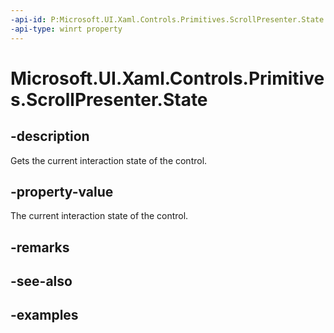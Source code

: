 ```yaml
---
-api-id: P:Microsoft.UI.Xaml.Controls.Primitives.ScrollPresenter.State
-api-type: winrt property
---
```


# Microsoft.UI.Xaml.Controls.Primitives.ScrollPresenter.State

<!--
public Microsoft.UI.Xaml.Controls.ScrollingInteractionState State { get; }
-->


## -description

Gets the current interaction state of the control.

## -property-value

The current interaction state of the control.

## -remarks

## -see-also

## -examples


